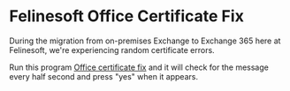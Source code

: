 # Felinesoft Office Certificate Fix

During the migration from on-premises Exchange to Exchange 365 here at Felinesoft, we're experiencing random certificate errors.

Run this program [Office certificate fix](blob/master/Office%20certificate%20fix.exe?raw=true) and it will check for the message every half second and press "yes" when it appears.